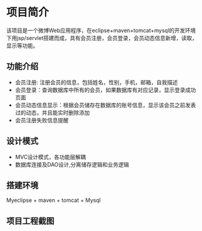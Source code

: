 # 项目简介
 
  该项目是一个微博Web应用程序，在eclipse+maven+tomcat+mysql的开发环境下用jsp/servlet搭建而成，具有会员注册，会员登录，会员动态信息新增，读取，显示等功能。
 
 
## 功能介绍
* 会员注册: 注册会员的信息，包括姓名，性别，手机，邮箱，自我描述
* 会员登录：查询数据库中所有的会员，如果数据库有对应记录，显示登录成功页面
* 会员动态信息显示：根据会员储存在数据库的账号信息，显示该会员之前发表过的动态，并且能实时删除添加
* 会员注册失败信息提醒

## 设计模式
* MVC设计模式，各功能层解耦
* 数据库连接及DAO设计,分离储存逻辑和业务逻辑

## 搭建环境
 Myeclipse + maven + tomcat + Mysql

## 项目工程截图
 

